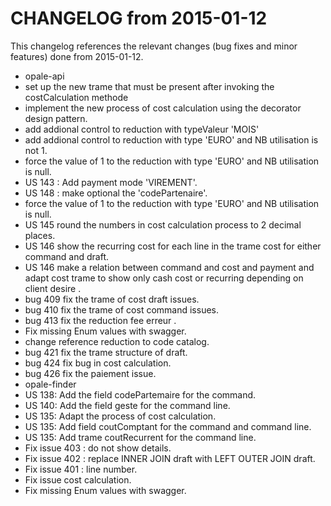 CHANGELOG from 2015-01-12
===================

This changelog references the relevant changes (bug fixes and minor features) done
from 2015-01-12.

 * opale-api
  * set up the new trame that must be present after invoking the costCalculation methode
  * implement the new process of cost calculation using the decorator design pattern.  
  * add addional control to reduction with typeValeur 'MOIS'
  * add addional control to reduction with type 'EURO' and NB utilisation is not 1.
  * force the value of 1 to the reduction with type 'EURO' and NB utilisation is null.
  * US 143 : Add payment mode 'VIREMENT'.
  * US 148 : make optional the 'codePartenaire'.
  * force the value of 1 to the reduction with type 'EURO' and NB utilisation is null.  
  * US 145 round the numbers in cost calculation process to 2 decimal places.
  * US 146  show the recurring cost for each line in the trame  cost for either command and draft.
  * US 146  make a relation between command and cost and payment and adapt cost trame to show only cash cost or recurring depending on client desire .
  * bug 409 fix the trame of cost draft issues.
  * bug  410 fix the trame of cost command issues.
  * bug  413 fix the reduction fee erreur .
  * Fix missing Enum values with swagger.
  * change reference reduction to code catalog.
  * bug 421 fix the trame structure of draft.
  * bug 424 fix bug in cost calculation.
  * bug 426 fix the paiement issue.
 * opale-finder
  * US 138: Add the field codePartemaire  for the command.
  * US 140: Add the field geste for the command line.
  * US 135: Adapt the process of cost calculation.  
  * US 135: Add field coutComptant for the command and command line.
  * US 135: Add trame coutRecurrent for the command line.
  * Fix issue 403 : do not show details.
  * Fix issue 402 : replace INNER JOIN draft with LEFT OUTER JOIN draft.
  * Fix issue 401 : line number.
  * Fix issue cost calculation.
  * Fix missing Enum values with swagger.

  
